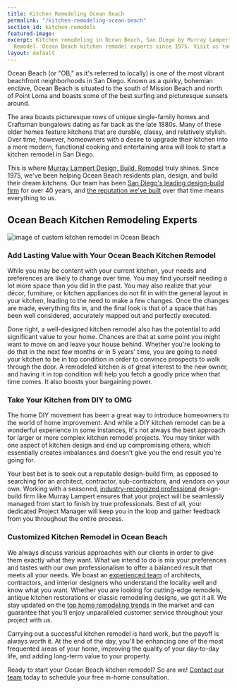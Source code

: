 ```yaml
---
title: Kitchen Remodeling Ocean Beach
permalink: "/kitchen-remodeling-ocean-beach"
section_id: kitchen-remodels
featured-image: 
excerpt: Kitchen remodeling in Ocean Beach, San Diego by Murray Lampert Design, Build,
  Remodel. Ocean Beach kitchen remodel experts since 1975. Visit us today!
layout: default
---
```


Ocean Beach (or "OB," as it's referred to locally) is one of the most vibrant beachfront neighborhoods in San Diego. Known as a quirky, bohemian enclave, Ocean Beach is situated to the south of Mission Beach and north of Point Loma and boasts some of the best surfing and picturesque sunsets around.

The area boasts picturesque rows of unique single-family homes and Craftsman bungalows dating as far back as the late 1880s. Many of these older homes feature kitchens that are durable, classy, and relatively stylish. Over time, however, homeowners with a desire to upgrade their kitchen into a more modern, functional cooking and entertaining area will look to start a kitchen remodel in San Diego.

This is where [Murray Lampert Design, Build, Remodel](/) truly shines. Since 1975, we've been helping Ocean Beach residents plan, design, and build their dream kitchens. Our team has been [San Diego's leading design-build firm](/san-diego-design-build-contractors) for over 40 years, and [the reputation we've built](https://www.youtube.com/watch?v=RGn8ISNG-AY) over that time means everything to us.

## Ocean Beach Kitchen Remodeling Experts

![image of custom kitchen remodel in Ocean Beach](/uploads/keyes-kitchen-remodel-after.jpg "Ocean Beach Kitchen Remodel")

### Add Lasting Value with Your Ocean Beach Kitchen Remodel

While you may be content with your current kitchen, your needs and preferences are likely to change over time. You may find yourself needing a lot more space than you did in the past. You may also realize that your décor, furniture, or kitchen appliances do not fit in with the general layout in your kitchen, leading to the need to make a few changes. Once the changes are made, everything fits in, and the final look is that of a space that has been well considered, accurately mapped out and perfectly executed.

Done right, a well-designed kitchen remodel also has the potential to add significant value to your home. Chances are that at some point you might want to move on and leave your house behind. Whether you're looking to do that in the next few months or in 5 years' time, you are going to need your kitchen to be in top condition in order to convince prospects to walk through the door. A remodeled kitchen is of great interest to the new owner, and having it in top condition will help you fetch a goodly price when that time comes. It also boosts your bargaining power.

### Take Your Kitchen from DIY to OMG

The home DIY movement has been a great way to introduce homeowners to the world of home improvement. And while a DIY kitchen remodel can be a wonderful experience in some instances, it's not always the best approach for larger or more complex kitchen remodel projects. You may tinker with one aspect of kitchen design and end up compromising others, which essentially creates imbalances and doesn't give you the end result you're going for.

Your best bet is to seek out a reputable design-build firm, as opposed to searching for an architect, contractor, sub-contractors, and vendors on your own. Working with a seasoned, [industry-recognized professional](/murray-lampert-recognized-among-north-americas-best) design-build firm like Murray Lampert ensures that your project will be seamlessly managed from start to finish by true professionals. Best of all, your dedicated Project Manager will keep you in the loop and gather feedback from you throughout the entire process.

### Customized Kitchen Remodel in Ocean Beach

We always discuss various approaches with our clients in order to give them exactly what they want. What we intend to do is mix your preferences and tastes with our own professionalism to offer a balanced result that meets all your needs. We boast an [experienced team](/about-murray-lampert-design-build-remodel/#team-members) of architects, contractors, and interior designers who understand the locality well and know what you want. Whether you are looking for cutting-edge remodels, antique kitchen restorations or classic remodeling designs, we got it all. We stay updated on the [top home remodeling trends](/hot-home-remodeling-trends-2018-ahp-video/) in the market and can guarantee that you'll enjoy unparalleled customer service throughout your project with us.

Carrying out a successful kitchen remodel is hard work, but the payoff is always worth it. At the end of the day, you'll be enhancing one of the most frequented areas of your home, improving the quality of your day-to-day life, and adding long-term value to your property.

Ready to start your Ocean Beach kitchen remodel? So are we! [Contact our team](#quick-contact) today to schedule your free in-home consultation.

